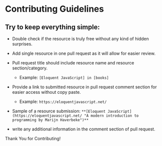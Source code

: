 # Contributing Guidelines

## Try to keep everything simple:

- Double check if the resource is truly free without any kind of hidden surprises.

- Add single resource in one pull request as it will allow for easier review.

- Pull request title should include resource name and resource section/category.
  - Example: `[Eloquent JavaScript] in [books]`

- Provide a link to submitted resource in pull request comment section for easier access without copy paste.
  - Example: `https://eloquentjavascript.net/`

- Sample of a resource submission: `**[Eloquent JavaScript](https://eloquentjavascript.net/ "A modern introduction to programming by Marijn Haverbeke")**`

- write any additional information in the comment section of pull request.

Thank You for Contributing!
